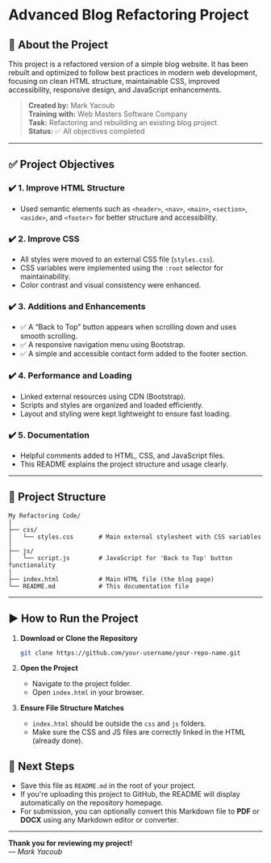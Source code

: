 # Advanced Blog Refactoring Project

## 📌 About the Project

This project is a refactored version of a simple blog website. It has been rebuilt and optimized to follow best practices in modern web development, focusing on clean HTML structure, maintainable CSS, improved accessibility, responsive design, and JavaScript enhancements.

> **Created by:** Mark Yacoub  
> **Training with:** Web Masters Software Company  
> **Task:** Refactoring and rebuilding an existing blog project  
> **Status:** ✅ All objectives completed

---

## ✅ Project Objectives

### ✔️ 1. Improve HTML Structure
- Used semantic elements such as `<header>`, `<nav>`, `<main>`, `<section>`, `<aside>`, and `<footer>` for better structure and accessibility.

### ✔️ 2. Improve CSS
- All styles were moved to an external CSS file (`styles.css`).
- CSS variables were implemented using the `:root` selector for maintainability.
- Color contrast and visual consistency were enhanced.

### ✔️ 3. Additions and Enhancements
- ✅ A “Back to Top” button appears when scrolling down and uses smooth scrolling.
- ✅ A responsive navigation menu using Bootstrap.
- ✅ A simple and accessible contact form added to the footer section.

### ✔️ 4. Performance and Loading
- Linked external resources using CDN (Bootstrap).
- Scripts and styles are organized and loaded efficiently.
- Layout and styling were kept lightweight to ensure fast loading.

### ✔️ 5. Documentation
- Helpful comments added to HTML, CSS, and JavaScript files.
- This README explains the project structure and usage clearly.

---

## 📁 Project Structure

```
My Refactoring Code/
│
├── css/
│   └── styles.css       # Main external stylesheet with CSS variables
│
├── js/
│   └── script.js        # JavaScript for 'Back to Top' button functionality
│
├── index.html           # Main HTML file (the blog page)
└── README.md            # This documentation file
```


---

## ▶️ How to Run the Project

1. **Download or Clone the Repository**
   ```bash
   git clone https://github.com/your-username/your-repo-name.git

2. **Open the Project**
   - Navigate to the project folder.
   - Open `index.html` in your browser.

3. **Ensure File Structure Matches**
   - `index.html` should be outside the `css` and `js` folders.
   - Make sure the CSS and JS files are correctly linked in the HTML (already done).

## 📌 Next Steps

- Save this file as `README.md` in the root of your project.
- If you're uploading this project to GitHub, the README will display automatically on the repository homepage.
- For submission, you can optionally convert this Markdown file to **PDF** or **DOCX** using any Markdown editor or converter.

---

**Thank you for reviewing my project!**  
— *Mark Yacoub*
